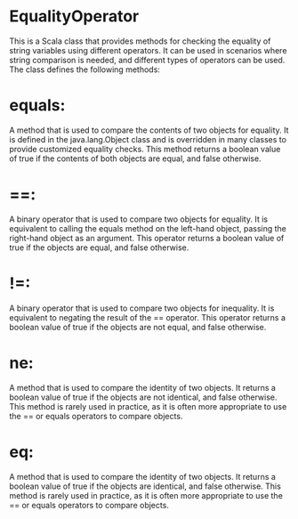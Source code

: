 # EqualityOperator
This is a Scala class that provides methods for checking the equality of string variables using different operators. It can be used in scenarios where string comparison is needed, and different types of operators can be used. The class defines the following methods:


# equals: 
A method that is used to compare the contents of two objects for equality. It is defined in the java.lang.Object class and is overridden in many classes to provide customized equality checks. This method returns a boolean value of true if the contents of both objects are equal, and false otherwise.

# ==: 
A binary operator that is used to compare two objects for equality. It is equivalent to calling the equals method on the left-hand object, passing the right-hand object as an argument. This operator returns a boolean value of true if the objects are equal, and false otherwise.

# !=: 
A binary operator that is used to compare two objects for inequality. It is equivalent to negating the result of the == operator. This operator returns a boolean value of true if the objects are not equal, and false otherwise.

# ne: 
A method that is used to compare the identity of two objects. It returns a boolean value of true if the objects are not identical, and false otherwise. This method is rarely used in practice, as it is often more appropriate to use the == or equals operators to compare objects.

# eq: 
A method that is used to compare the identity of two objects. It returns a boolean value of true if the objects are identical, and false otherwise. This method is rarely used in practice, as it is often more appropriate to use the == or equals operators to compare objects.